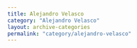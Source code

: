 ```yaml
---
title: Alejandro Velasco
category: "Alejandro Velasco"
layout: archive-categories
permalink: "category/alejandro-velasco"
---
```

